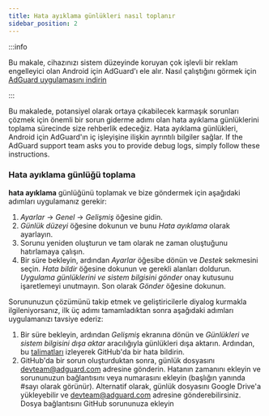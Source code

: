 ```yaml
---
title: Hata ayıklama günlükleri nasıl toplanır
sidebar_position: 2
---
```


:::info

Bu makale, cihazınızı sistem düzeyinde koruyan çok işlevli bir reklam engelleyici olan Android için AdGuard'ı ele alır. Nasıl çalıştığını görmek için [AdGuard uygulamasını indirin](https://agrd.io/download-kb-adblock)

:::

Bu makalede, potansiyel olarak ortaya çıkabilecek karmaşık sorunları çözmek için önemli bir sorun giderme adımı olan hata ayıklama günlüklerini toplama sürecinde size rehberlik edeceğiz. Hata ayıklama günlükleri, Android için AdGuard'ın iç işleyişine ilişkin ayrıntılı bilgiler sağlar. If the AdGuard support team asks you to provide debug logs, simply follow these instructions.

### Hata ayıklama günlüğü toplama

**hata ayıklama** günlüğünü toplamak ve bize göndermek için aşağıdaki adımları uygulamanız gerekir:

1. *Ayarlar* → *Genel* → *Gelişmiş* öğesine gidin.
1. *Günlük düzeyi* öğesine dokunun ve bunu *Hata ayıklama* olarak ayarlayın.
1. Sorunu yeniden oluşturun ve tam olarak ne zaman oluştuğunu hatırlamaya çalışın.
1. Bir süre bekleyin, ardından *Ayarlar* öğesibe dönün ve *Destek* sekmesini seçin. *Hata bildir* öğesine dokunun ve gerekli alanları doldurun. *Uygulama günlüklerini ve sistem bilgisini gönder* onay kutusunu işaretlemeyi unutmayın. Son olarak *Gönder* öğesine dokunun.

Sorununuzun çözümünü takip etmek ve geliştiricilerle diyalog kurmakla ilgileniyorsanız, ilk üç adımı tamamladıktan sonra aşağıdaki adımları uygulamanızı tavsiye ederiz:

1. Bir süre bekleyin, ardından *Gelişmiş* ekranına dönün ve *Günlükleri ve sistem bilgisini dışa aktar* aracılığıyla günlükleri dışa aktarın. Ardından, bu [talimatları](/guides/report-bugs.md) izleyerek GitHub'da bir hata bildirin.
1. GitHub'da bir sorun oluşturduktan sonra, günlük dosyasını devteam@adguard.com adresine gönderin. Hatanın zamanını ekleyin ve sorununuzun bağlantısını veya numarasını ekleyin (başlığın yanında #sayı olarak görünür). Alternatif olarak, günlük dosyasını Google Drive'a yükleyebilir ve devteam@adguard.com adresine gönderebilirsiniz. Dosya bağlantısını GitHub sorununuza ekleyin
